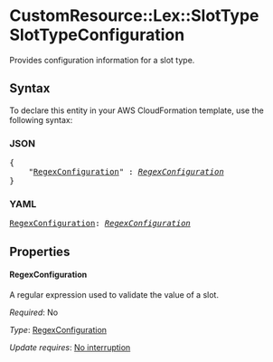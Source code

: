 # CustomResource::Lex::SlotType SlotTypeConfiguration

Provides configuration information for a slot type.

## Syntax

To declare this entity in your AWS CloudFormation template, use the following syntax:

### JSON

<pre>
{
    "<a href="#regexconfiguration" title="RegexConfiguration">RegexConfiguration</a>" : <i><a href="regexconfiguration.md">RegexConfiguration</a></i>
}
</pre>

### YAML

<pre>
<a href="#regexconfiguration" title="RegexConfiguration">RegexConfiguration</a>: <i><a href="regexconfiguration.md">RegexConfiguration</a></i>
</pre>

## Properties

#### RegexConfiguration

A regular expression used to validate the value of a slot.

_Required_: No

_Type_: <a href="regexconfiguration.md">RegexConfiguration</a>

_Update requires_: [No interruption](https://docs.aws.amazon.com/AWSCloudFormation/latest/UserGuide/using-cfn-updating-stacks-update-behaviors.html#update-no-interrupt)

